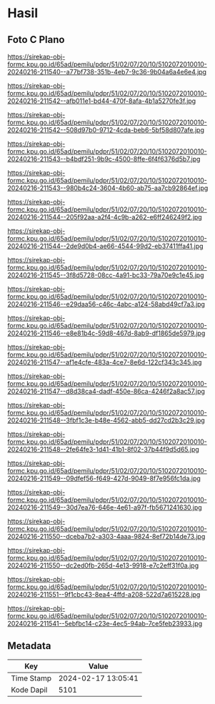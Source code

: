 # Hasil

## Foto C Plano

https://sirekap-obj-formc.kpu.go.id/65ad/pemilu/pdpr/51/02/07/20/10/5102072010010-20240216-211540--a77bf738-351b-4eb7-9c36-9b04a6a4e6e4.jpg

https://sirekap-obj-formc.kpu.go.id/65ad/pemilu/pdpr/51/02/07/20/10/5102072010010-20240216-211542--afb011e1-bd44-470f-8afa-4b1a5270fe3f.jpg

https://sirekap-obj-formc.kpu.go.id/65ad/pemilu/pdpr/51/02/07/20/10/5102072010010-20240216-211542--508d97b0-9712-4cda-beb6-5bf58d807afe.jpg

https://sirekap-obj-formc.kpu.go.id/65ad/pemilu/pdpr/51/02/07/20/10/5102072010010-20240216-211543--b4bdf251-9b9c-4500-8ffe-6f4f6376d5b7.jpg

https://sirekap-obj-formc.kpu.go.id/65ad/pemilu/pdpr/51/02/07/20/10/5102072010010-20240216-211543--980b4c24-3604-4b60-ab75-aa7cb92864ef.jpg

https://sirekap-obj-formc.kpu.go.id/65ad/pemilu/pdpr/51/02/07/20/10/5102072010010-20240216-211544--205f92aa-a2f4-4c9b-a262-e6ff246249f2.jpg

https://sirekap-obj-formc.kpu.go.id/65ad/pemilu/pdpr/51/02/07/20/10/5102072010010-20240216-211544--2de9d0b4-ae66-4544-99d2-eb37411ffa41.jpg

https://sirekap-obj-formc.kpu.go.id/65ad/pemilu/pdpr/51/02/07/20/10/5102072010010-20240216-211545--3f8d5728-08cc-4a91-bc33-79a70e9c1e45.jpg

https://sirekap-obj-formc.kpu.go.id/65ad/pemilu/pdpr/51/02/07/20/10/5102072010010-20240216-211546--e29daa56-c46c-4abc-a124-58abd49cf7a3.jpg

https://sirekap-obj-formc.kpu.go.id/65ad/pemilu/pdpr/51/02/07/20/10/5102072010010-20240216-211546--e8e81b4c-59d8-467d-8ab9-df1865de5979.jpg

https://sirekap-obj-formc.kpu.go.id/65ad/pemilu/pdpr/51/02/07/20/10/5102072010010-20240216-211547--af1e4cfe-483a-4ce7-8e6d-122cf343c345.jpg

https://sirekap-obj-formc.kpu.go.id/65ad/pemilu/pdpr/51/02/07/20/10/5102072010010-20240216-211547--d8d38ca4-dadf-450e-86ca-4246f2a8ac57.jpg

https://sirekap-obj-formc.kpu.go.id/65ad/pemilu/pdpr/51/02/07/20/10/5102072010010-20240216-211548--3fbf1c3e-b48e-4562-abb5-dd27cd2b3c29.jpg

https://sirekap-obj-formc.kpu.go.id/65ad/pemilu/pdpr/51/02/07/20/10/5102072010010-20240216-211548--2fe64fe3-1d41-41b1-8f02-37b44f9d5d65.jpg

https://sirekap-obj-formc.kpu.go.id/65ad/pemilu/pdpr/51/02/07/20/10/5102072010010-20240216-211549--09dfef56-f649-427d-9049-8f7e956fc1da.jpg

https://sirekap-obj-formc.kpu.go.id/65ad/pemilu/pdpr/51/02/07/20/10/5102072010010-20240216-211549--30d7ea76-646e-4e61-a97f-fb5671241630.jpg

https://sirekap-obj-formc.kpu.go.id/65ad/pemilu/pdpr/51/02/07/20/10/5102072010010-20240216-211550--dceba7b2-a303-4aaa-9824-8ef72b14de73.jpg

https://sirekap-obj-formc.kpu.go.id/65ad/pemilu/pdpr/51/02/07/20/10/5102072010010-20240216-211550--dc2ed0fb-265d-4e13-9918-e7c2eff31f0a.jpg

https://sirekap-obj-formc.kpu.go.id/65ad/pemilu/pdpr/51/02/07/20/10/5102072010010-20240216-211551--9f1cbc43-8ea4-4ffd-a208-522d7a615228.jpg

https://sirekap-obj-formc.kpu.go.id/65ad/pemilu/pdpr/51/02/07/20/10/5102072010010-20240216-211541--5ebfbc14-c23e-4ec5-94ab-7ce5feb23933.jpg


## Metadata

| Key        | Value               |
| ---------- | ------------------- |
| Time Stamp | 2024-02-17 13:05:41 |
| Kode Dapil | 5101                |



